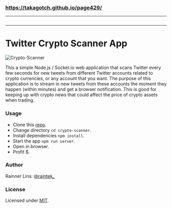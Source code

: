 ### https://takagotch.github.io/page429/
---



```
```

---
[twitter]: http://twitter.com/raintek_
[mit]: http://www.opensource.org/licenses/mit-license.php
[repo]: https://github.com/rainner/crypto-scanner.git

# Twitter Crypto Scanner App

![Crypto-Scanner](https://raw.githubusercontent.com/rainner/crypto-scanner/master/thumb.jpg)

This a simple Node.js / Socket.io web application that scans Twitter every few seconds for new tweets from different Twitter accounts related to crypto currencies, or any account that you want. The purpose of this application is to stream in new tweets from these accounts the moment they happen (within minutes) and get a browser notification. This is good for keeping up with crypto news that could affect the price of crypto assets when trading.

### Usage

- Clone this [repo].
- Change directory `cd crypto-scanner`.
- Install dependencies `npm install`.
- Start the app `npm run server`.
- Open in browser.
- Profit $.

### Author

Rainner Lins: [@raintek_][twitter]

### License

Licensed under [MIT][mit].
